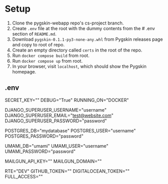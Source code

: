 # Setup

1. Clone the pygskin-webapp repo's cs-project branch.
2. Create `.env` file at the root with the dummy contents from the # .env section of `README.md`.
3. Download `pygskin-0.1.1-py3-none-any.whl` from Pygskin releases page and copy to root of repo.
4. Create an empty directory called `certs` in the root of the repo.
5. Run `docker compose build` from root.
6. Run `docker compose up` from root.
7. In your browser, visit `localhost`, which should show the Pygskin homepage.

## .env

SECRET_KEY=""
DEBUG="True"
RUNNING_ON="DOCKER"

DJANGO_SUPERUSER_USERNAME="username"
DJANGO_SUPERUSER_EMAIL="test@website.com"
DJANGO_SUPERUSER_PASSWORD="password"

POSTGRES_DB="mydatabase"
POSTGRES_USER="username"
POSTGRES_PASSWORD="password"

UMAMI_DB="umami"
UMAMI_USER="username"
UMAMI_PASSWORD="password"

MAILGUN_API_KEY=""
MAILGUN_DOMAIN=""

RTE="DEV"
GITHUB_TOKEN=""
DIGITALOCEAN_TOKEN=""
FULL_ACCESS=""
